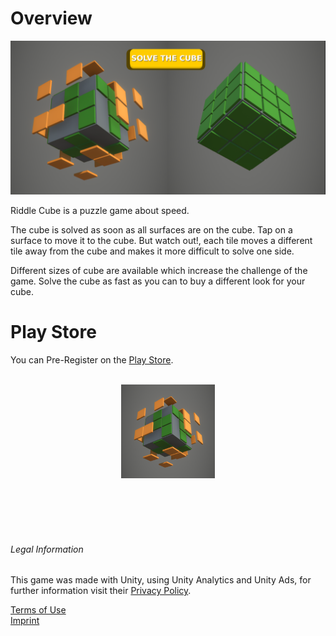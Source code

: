 <link rel="icon" href="images/favicon.png" type="image/x-icon" />

# Overview

![Banner](/images/banner.png)


Riddle Cube is a puzzle game about speed.

The cube is solved as soon as all surfaces are on the cube. Tap on a surface to move it to the cube. But watch out!, each tile moves a different tile away from the cube and makes it more difficult to solve one side.

Different sizes of cube are available which increase the challenge of the game.
Solve the cube as fast as you can to buy a different look for your cube.
  
  
  
  
# Play Store

You can Pre-Register on the [Play Store](https://play.google.com/store/apps/details?id=de.Ranx.RiddleCube).
<br />
<br />
<p align="center">
  <img width="150" height="150" src="/images/icon.png">
</p>

<br />
<br />
<br />
<br />


###### Legal Information

This game was made with Unity, using Unity Analytics and Unity Ads, for further information visit their [Privacy Policy](https://unity3d.com/legal/privacy-policy).

[Terms of Use](/terms-of-use) <br />
[Imprint](/imprint)

